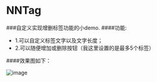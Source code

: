 # NNTag
###自定义实现增删标签功能的小demo.
####功能:
- 1.可以自定义标签文字以及文字长度；
- 2.可以随便增加或删除按钮（我这里设置的是最多5个标签）

####效果图如下：


![image](https://github.com/liuzhongning/NNTag/blob/master/tag.gif)
